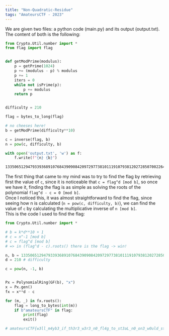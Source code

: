 ```yaml
---
title: "Non-Quadratic-Residue"
tags: "AmateursCTF - 2023"
---
```


We are given two files: a python code (main.py) and its output (output.txt).
The content of both is the following:

```python
from Crypto.Util.number import *
from flag import flag


def getModPrime(modulus):
    p = getPrime(1024)
    p += (modulus - p) % modulus
    p += 1
    iters = 0
    while not isPrime(p):
        p += modulus
    return p


difficulty = 210

flag = bytes_to_long(flag)

# no cheeses here!
b = getModPrime(difficulty**10)

c = inverse(flag, b)
n = pow(c, difficulty, b)

with open('output.txt', 'w') as f:
    f.write(f"{n} {b}")

```
    
```txt
13350651294793393689107684390908420972977381011191079381202728507002264420264784588373703945341668404762890725356808809021906408198983625375190500172144348596288910240548668158058030780501343680214713780242304547715977777103636873360269427453504233184515002477489763359569764117968027273137245802436961373256 135954424160848276393136392848608760791498666756786983317146989739232222268153235587604168914827859099133726281621143020610041450200631778336472889038077986687446107427527703447531968569919642975653169056203851297117178187249653136191818357235077367060617558261023389453028554177668515375377299577050000000001
```

The first thing that came to my mind was to try to find the flag by retrieving first the value of `c`, since it is noticeable that `c = flag^d [mod b]`, so once we have it, finding the flag is as simple as solving the roots of the polynomial `flag^d - c = 0 [mod b]`.  
Once I noticed this, it was almost straightforward to find the flag, since seeing how n is calculated (`n = pow(c, difficulty, b)`), we can find the value of `c` by calculating the multiplicative inverse of `n [mod b]`.  
This is the code I used to find the flag:

```python
from Crypto.Util.number import *

# b = k*d**10 + 1
# c = n^-1 [mod b]
# c = flag^d [mod b]
# => in (flag^d - c).roots() there is the flag -> win!

n, b = 13350651294793393689107684390908420972977381011191079381202728507002264420264784588373703945341668404762890725356808809021906408198983625375190500172144348596288910240548668158058030780501343680214713780242304547715977777103636873360269427453504233184515002477489763359569764117968027273137245802436961373256, 135954424160848276393136392848608760791498666756786983317146989739232222268153235587604168914827859099133726281621143020610041450200631778336472889038077986687446107427527703447531968569919642975653169056203851297117178187249653136191818357235077367060617558261023389453028554177668515375377299577050000000001
d = 210 # difficulty

c = pow(n, -1, b)


Px = PolynomialRing(GF(b), "x")
x = Px.gen()
fx = x**d - c

for (m, _) in fx.roots():
    flag = long_to_bytes(int(m))
    if b"amateursCTF" in flag:
        print(flag)
        exit()

# amateursCTF{w3ll_m4yb3_if_th3r3_w3r3_n0_fl4g_to_st3aL_n0_on3_w0uld_st3al_1t!!!!!_lmao_60b15b45}
```